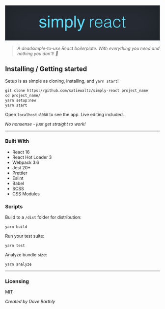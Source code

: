 <p align="center">
  <img src="https://github.com/satiewaltz/simply-react/blob/logo/logo/logo.png" alt="Simple React's logo"/>
</p>

> *A deadsimple-to-use React boilerplate. With everything you need and nothing you don't! 🚀*

## Installing / Getting started

Setup is as simple as cloning, installing, and `yarn start`!

```shell
git clone https://github.com/satiewaltz/simply-react project_name
cd project_name/
yarn setup:new
yarn start
```

Open `localhost:8080` to see the app. Live editing included.

*No nonsense - just get straight to work!*

---

### Built With
- React 16
- React Hot Loader 3
- Webpack 3.6
- Jest 20+
- Prettier
- Eslint
- Babel
- SCSS
- CSS Modules

### Scripts
Build to a `/dist` folder for distribution:
```shell
yarn build
```

Run your test suite:
```shell
yarn test
```

Analyze bundle size:
```shell
yarn analyze
```

---
### Licensing

[MIT](https://opensource.org/licenses/mit-license.php)

*Created by Dave Barthly*
